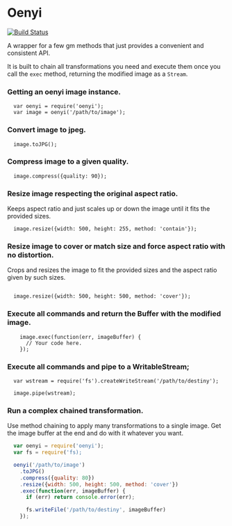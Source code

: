 # Oenyi

[![Build Status](https://travis-ci.org/codingpains/oenyi.svg?branch=master)](https://travis-ci.org/codingpains/oenyi)

A wrapper for a few gm methods that just provides a convenient and consistent API.

It is built to chain all transformations you need and execute them once you call the `exec` method, returning the modified image as a `Stream`.

### Getting an oenyi image instance.


```
  var oenyi = require('oenyi');
  var image = oenyi('/path/to/image');
```

### Convert image to jpeg.


```
  image.toJPG();
```

### Compress image to a given quality.


```
  image.compress({quality: 90});
```


### Resize image respecting the original aspect ratio.

Keeps aspect ratio and just scales up or down the image until it fits the provided sizes.

```
  image.resize({width: 500, height: 255, method: 'contain'});
```

### Resize image to cover or match size and force aspect ratio with no distortion.

Crops and resizes the image to fit the provided sizes and the aspect ratio given by such sizes.

```

  image.resize({width: 500, height: 500, method: 'cover'});
```

### Execute all commands and return the Buffer with the modified image.

```
	image.exec(function(err, imageBuffer) {
	  // Your code here.
	});
```

### Execute all commands and pipe to a WritableStream;

```
  var wstream = require('fs').createWriteStream('/path/to/destiny');

  image.pipe(wstream);
```

### Run a complex chained transformation.

Use method chaining to apply many transformations to a single image. Get the image buffer at the end and do with it whatever you want.

```js
  var oenyi = require('oenyi');
  var fs = require('fs);

  oenyi('/path/to/image')
    .toJPG()
    .compress({quality: 80})
    .resize({width: 500, height: 500, method: 'cover'})
    .exec(function(err, imageBuffer) {
  	  if (err) return console.error(err);

  	  fs.writeFile('/path/to/destiny', imageBuffer)
    });
```
